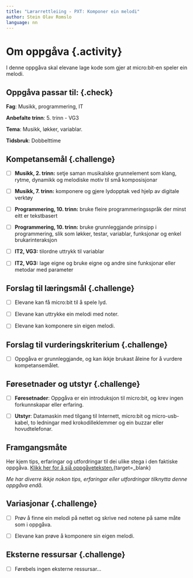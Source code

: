 ```yaml
---
title: "Lærarrettleiing - PXT: Komponer ein melodi"
author: Stein Olav Romslo
language: nn
---
```



# Om oppgåva {.activity}

I denne oppgåva skal elevane lage kode som gjer at micro:bit-en speler ein
melodi.

## Oppgåva passar til: {.check}

__Fag__: Musikk, programmering, IT

__Anbefalte trinn__: 5. trinn - VG3

__Tema__: Musikk, løkker, variablar.

__Tidsbruk__: Dobbelttime

## Kompetansemål {.challenge}

- [ ] __Musikk, 2. trinn:__ setje saman musikalske grunnelement som klang,
  rytme, dynamikk og melodiske motiv til små komposisjonar

- [ ] __Musikk, 7. trinn:__ komponere og gjere lydopptak ved hjelp av digitale
  verktøy

- [ ] __Programmering, 10. trinn:__ bruke fleire programmeringsspråk der minst
  eitt er tekstbasert

- [ ] __Programmering, 10. trinn:__ bruke grunnleggjande prinsipp i
  programmering, slik som løkker, testar, variablar, funksjonar og enkel
  brukarinteraksjon

- [ ] __IT2, VG3:__ tilordne uttrykk til variablar

- [ ] __IT2, VG3:__ lage eigne og bruke eigne og andre sine funksjonar eller
  metodar med parameter

## Forslag til læringsmål {.challenge}

- [ ] Elevane kan få micro:bit til å spele lyd.

- [ ] Elevane kan uttrykke ein melodi med noter.

- [ ] Elevane kan komponere sin eigen melodi.

## Forslag til vurderingskriterium {.challenge}

- [ ] Oppgåva er grunnleggjande, og kan ikkje brukast åleine for å vurdere
  kompetansemålet.

## Føresetnader og utstyr {.challenge}

- [ ] __Føresetnader__: Oppgåva er ein introduksjon til micro:bit, og krev
  ingen forkunnskapar eller erfaring.

- [ ] __Utstyr__: Datamaskin med tilgang til Internett, micro:bit og
  micro-usb-kabel, to ledningar med krokodilleklemmer og ein buzzar eller
  hovudtelefonar.

## Framgangsmåte

Her kjem tips, erfaringar og utfordringar til dei ulike stega i den faktiske
oppgåva. [Klikk her for å sjå
oppgåveteksten.](../pxt_komponer_en_melodi/komponer_en_melodi_nn.html){target=_blank}

_Me har diverre ikkje nokon tips, erfaringar eller utfordringar tilknytta denne
oppgåva endå._

## Variasjonar {.challenge}

- [ ] Prøv å finne ein melodi på nettet og skrive ned notene på same måte som i
  oppgåva.

- [ ] Elevane kan prøve å komponere sin eigen melodi.

## Eksterne ressursar {.challenge}

- [ ] Førebels ingen eksterne ressursar...
